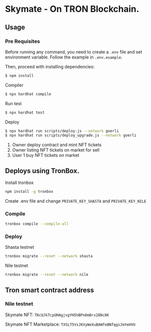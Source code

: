 # Skymate - On TRON Blockchain.

## Usage

### Pre Requisites

Before running any command, you need to create a `.env` file and set environment
variable. Follow the example in `.env.example`.

Then, proceed with installing dependencies:

```sh
$ npm install
```

Compiler

``` bash
$ npx hardhat compile
```

Run test

``` bash
$ npx hardhat test
```

Deploy

``` bash
$ npx hardhat run scripts/deploy.js --network goerli
$ npx hardhat run scripts/deploy_upgrade.js --network goerli
```


1. Owner deploy contract and mint NFT tickets 
2. Owner listing NFT tickets on market for sell
3. User 1 buy NFT tickets on market


## Deploys using TronBox.

Install tronbox

```sh
npm install -g tronbox
```

Create .env file and change `PRIVATE_KEY_SHASTA` and `PRIVATE_KEY_NILE`

### Compile

```sh
tronbox compile --compile-all
```

### Deploy


Shasta testnet

```sh
tronbox migrate --reset --network shasta
```

Nile testnet

```sh
tronbox migrate --reset --network nile
```


## Tron smart contract address

### Nile testnet

Skymate NFT: `TKcUJkTcpUHAgjvgYH5hBPn8mBrx28Nc8K`

Skymate NFT Marketplace: `TXSLT5VsJKVyWeXuBAWfeBNfqgsJmYeHVU`